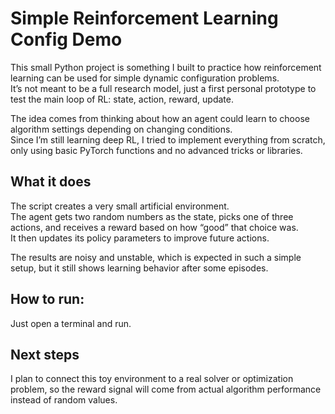 # Simple Reinforcement Learning Config Demo
This small Python project is something I built to practice how reinforcement learning can be used for simple dynamic configuration problems.  
It’s not meant to be a full research model, just a first personal prototype to test the main loop of RL: state, action, reward, update.

The idea comes from thinking about how an agent could learn to choose algorithm settings depending on changing conditions.  
Since I’m still learning deep RL, I tried to implement everything from scratch, only using basic PyTorch functions and no advanced tricks or libraries.

## What it does
The script creates a very small artificial environment.  
The agent gets two random numbers as the state, picks one of three actions, and receives a reward based on how “good” that choice was.  
It then updates its policy parameters to improve future actions.

The results are noisy and unstable, which is expected in such a simple setup, but it still shows learning behavior after some episodes.

## How to run:
Just open a terminal and run.

## Next steps
I plan to connect this toy environment to a real solver or optimization problem, so the reward signal will come from actual algorithm performance instead of random values.
